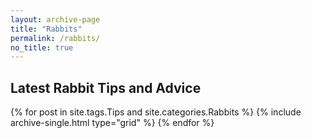 ```yaml
---
layout: archive-page
title: "Rabbits"
permalink: /rabbits/
no_title: true
---
```


<section class="page__content" itemprop="text" markdown="1">
  <h2 class="cf align-center h2-margin-top">Latest Rabbit Tips and Advice</h2>
</section>

<div class="grid__wrapper">
  {% for post in site.tags.Tips and site.categories.Rabbits %}
    {% include archive-single.html type="grid" %}
  {% endfor %}
</div>
